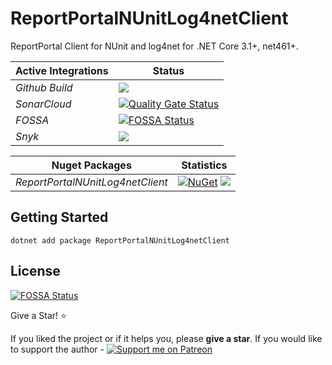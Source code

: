 # ReportPortalNUnitLog4netClient
ReportPortal Client for NUnit and log4net for .NET Core 3.1+, net461+.

| Active Integrations | Status |
|-|-|
| *Github Build* | [![](https://img.shields.io/github/workflow/status/automation-solutions-set/ReportPortalNUnitLog4netClient/Build)](https://github.com/automation-solutions-set/ReportPortalNUnitLog4netClient/actions?query=workflow%3A%22Build) |
| *SonarCloud* | [![Quality Gate Status](https://sonarcloud.io/api/project_badges/measure?project=automation-solutions-set_ReportPortalNUnitLog4netClient&metric=alert_status)](https://sonarcloud.io/dashboard?id=automation-solutions-set_ReportPortalNUnitLog4netClient) |
| *FOSSA* | [![FOSSA Status](https://app.fossa.com/api/projects/git%2Bgithub.com%2Fautomation-solutions-set%2FReportPortalNUnitLog4netClient.svg?type=shield)](https://app.fossa.com/projects/git%2Bgithub.com%2Fautomation-solutions-set%2FReportPortalNUnitLog4netClient?ref=badge_shield) |
| *Snyk* | [![](https://avatars.githubusercontent.com/ml/251?s=24)](https://app.snyk.io/org/oleksandr-fomenko/projects) |

|Nuget Packages | Statistics |
|-|-|
|*ReportPortalNUnitLog4netClient*|[![NuGet](https://img.shields.io/nuget/v/ReportPortalNUnitLog4netClient.svg)](https://www.nuget.org/packages/ReportPortalNUnitLog4netClient/) ![](https://img.shields.io/nuget/dt/ReportPortalNUnitLog4netClient)|

## Getting Started
```
dotnet add package ReportPortalNUnitLog4netClient
```

## License
[![FOSSA Status](https://app.fossa.com/api/projects/git%2Bgithub.com%2Fautomation-solutions-set%2FReportPortalNUnitLog4netClient.svg?type=large)](https://app.fossa.com/projects/git%2Bgithub.com%2Fautomation-solutions-set%2FReportPortalNUnitLog4netClient?ref=badge_large)

Give a Star! :star:

If you liked the project or if it helps you, please **give a star**. If you would like to support the author - [![Support me on Patreon](https://img.shields.io/endpoint.svg?url=https%3A%2F%2Fshieldsio-patreon.vercel.app%2Fapi%3Fusername%3Doleksandrfomenko%26type%3Dpatrons&style=flat)](https://patreon.com/oleksandrfomenko)
